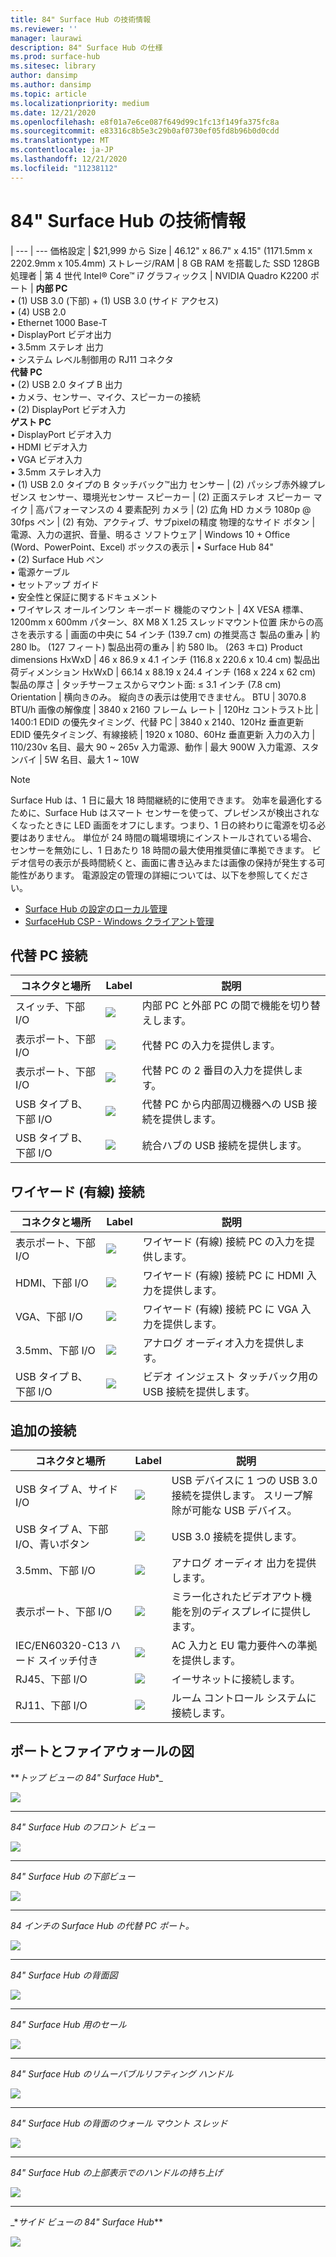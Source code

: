 ```yaml
---
title: 84" Surface Hub の技術情報
ms.reviewer: ''
manager: laurawi
description: 84" Surface Hub の仕様
ms.prod: surface-hub
ms.sitesec: library
author: dansimp
ms.author: dansimp
ms.topic: article
ms.localizationpriority: medium
ms.date: 12/21/2020
ms.openlocfilehash: e8f01a7e6ce087f649d99c1fc13f149fa375fc8a
ms.sourcegitcommit: e83316c8b5e3c29b0af0730ef05fd8b96b0d0cdd
ms.translationtype: MT
ms.contentlocale: ja-JP
ms.lasthandoff: 12/21/2020
ms.locfileid: "11238112"
---
```

# 84" Surface Hub の技術情報

|
--- | ---
価格設定 | $21,999 から 
Size |  46.12" x 86.7" x 4.15" (1171.5mm x 2202.9mm x 105.4mm)
ストレージ/RAM | 8 GB RAM を搭載した SSD 128GB
処理者   | 第 4 世代 Intel® Core™ i7 
グラフィックス |  NVIDIA Quadro K2200 
ポート | **内部 PC**<br>• (1) USB 3.0 (下部) + (1) USB 3.0 (サイド アクセス)<br>• (4) USB 2.0<br>• Ethernet 1000 Base-T<br>• DisplayPort ビデオ出力<br>• 3.5mm ステレオ 出力<br>• システム レベル制御用の RJ11 コネクタ<br>**代替 PC**<br>• (2) USB 2.0 タイプ B 出力<br>• カメラ、センサー、マイク、スピーカーの接続<br>• (2) DisplayPort ビデオ入力<br>**ゲスト PC**<br>• DisplayPort ビデオ入力<br>• HDMI ビデオ入力<br>• VGA ビデオ入力<br>• 3.5mm ステレオ入力<br>• (1) USB 2.0 タイプの B タッチバック™出力
センサー  | (2) パッシブ赤外線プレゼンス センサー、環境光センサー 
スピーカー |  (2) 正面ステレオ スピーカー 
マイク |    高パフォーマンスの 4 要素配列 
カメラ |    (2) 広角 HD カメラ 1080p @ 30fps 
ペン |   (2) 有効、アクティブ、サブpixelの精度 
物理的なサイド ボタン | 電源、入力の選択、音量、明るさ 
ソフトウェア |  Windows 10 + Office (Word、PowerPoint、Excel) 
ボックスの表示 | • Surface Hub 84"<br>• (2) Surface Hub ペン<br>• 電源ケーブル<br>• セットアップ ガイド<br>• 安全性と保証に関するドキュメント<br>• ワイヤレス オールインワン キーボード
機能のマウント   | 4X VESA 標準、1200mm x 600mm パターン、8X M8 X 1.25 スレッドマウント位置
床からの高さを表示する   | 画面の中央に 54 インチ (139.7 cm) の推奨高さ
製品の重み |    約 280 lb。 (127 フィート)
製品出荷の重み  | 約 580 lb。 (263 キロ)
Product dimensions HxWxD |  46 x 86.9 x 4.1 インチ (116.8 x 220.6 x 10.4 cm)
製品出荷ディメンション HxWxD | 66.14 x 88.19 x 24.4 インチ (168 x 224 x 62 cm)
製品の厚さ   | タッチサーフェスからマウント面: ≤ 3.1 インチ (7.8 cm)
Orientation  | 横向きのみ。 縦向きの表示は使用できません。
BTU  | 3070.8 BTU/h
画像の解像度 |  3840 x 2160
フレーム レート |    120Hz
コントラスト比 | 1400:1
EDID の優先タイミング、代替 PC | 3840 x 2140、120Hz 垂直更新
EDID 優先タイミング、有線接続 |  1920 x 1080、60Hz 垂直更新
入力の入力 | 110/230v 名目、最大 90 ~ 265v
入力電源、動作 |    最大 900W
入力電源、スタンバイ    |   5W 名目、最大 1 ~ 10W

> [!NOTE]
> Surface Hub は、1 日に最大 18 時間継続的に使用できます。 効率を最適化するために、Surface Hub はスマート センサーを使って、プレゼンスが検出されなくなったときに LED 画面をオフにします。つまり、1 日の終わりに電源を切る必要はありません。 単位が 24 時間の職場環境にインストールされている場合、センサーを無効にし、1 日あたり 18 時間の最大使用推奨値に準拠できます。 ビデオ信号の表示が長時間続くと、画面に書き込みまたは画像の保持が発生する可能性があります。 電源設定の管理の詳細については、以下を参照してください。
>
> - [Surface Hub の設定のローカル管理](local-management-surface-hub-settings.md)
> - [SurfaceHub CSP - Windows クライアント管理](https://docs.microsoft.com/windows/client-management/mdm/surfacehub-csp)

## 代替 PC 接続 

コネクタと場所 | Label | 説明
--- | --- | ---
スイッチ、下部 I/O | ![](images/switch.png) | 内部 PC と外部 PC の間で機能を切り替えします。
表示ポート、下部 I/O | ![](images/dport.png) | 代替 PC の入力を提供します。
表示ポート、下部 I/O | ![](images/dport.png) | 代替 PC の 2 番目の入力を提供します。
USB タイプ B、下部 I/O | ![](images/usb.png) | 代替 PC から内部周辺機器への USB 接続を提供します。 
USB タイプ B、下部 I/O | ![](images/usb.png) | 統合ハブの USB 接続を提供します。


## ワイヤード (有線) 接続

コネクタと場所 | Label | 説明
--- | --- | ---
表示ポート、下部 I/O | ![](images/dportio.png) | ワイヤード (有線) 接続 PC の入力を提供します。
HDMI、下部 I/O | ![](images/hdmi.png) | ワイヤード (有線) 接続 PC に HDMI 入力を提供します。
VGA、下部 I/O | ![](images/vga.png) | ワイヤード (有線) 接続 PC に VGA 入力を提供します。
3.5mm、下部 I/O | ![](images/35mm.png) | アナログ オーディオ入力を提供します。
USB タイプ B、下部 I/O | ![](images/usb.png) | ビデオ インジェスト タッチバック用の USB 接続を提供します。

## 追加の接続

コネクタと場所 | Label | 説明
--- | --- | ---
USB タイプ A、サイド I/O | ![](images/usb.png) | USB デバイスに 1 つの USB 3.0 接続を提供します。 スリープ解除が可能な USB デバイス。
USB タイプ A、下部 I/O、青いボタン | ![](images/usb.png) | USB 3.0 接続を提供します。
3.5mm、下部 I/O | ![](images/analog.png) | アナログ オーディオ 出力を提供します。
表示ポート、下部 I/O | ![](images/dportout.png) | ミラー化されたビデオアウト機能を別のディスプレイに提供します。
IEC/EN60320-C13 ハード スイッチ付き | ![](images/iec.png) | AC 入力と EU 電力要件への準拠を提供します。
RJ45、下部 I/O | ![](images/rj45.png) | イーサネットに接続します。
RJ11、下部 I/O | ![](images/rj11.png) | ルーム コントロール システムに接続します。







## ポートとファイアウォールの図

**_トップ ビューの 84" Surface Hub_*_

![](images/sh-84-top.png)

---


_*_84" Surface Hub のフロント ビュー_*_

![](images/sh-84-front.png)


---

_*_84" Surface Hub の下部ビュー_*_

![](images/sh-84-bottom.png)


---

_*_84 インチの Surface Hub の代替 PC ポート。_*_

![](images/sh-84-rpc-ports.png)



---

_*_84" Surface Hub の背面図_*_

![](images/sh-84-rear.png)


---

_*_84" Surface Hub 用のセール_*_

![](images/sh-84-clearance.png)

---


_*_84" Surface Hub のリムーバブルリフティング ハンドル_*_

![](images/sh-84-hand.png)


---


_*_84" Surface Hub の背面のウォール マウント スレッド_*_

![](images/sh-84-wall.png)

---
_*_84" Surface Hub の上部表示でのハンドルの持ち上げ_*_

![](images/sh-84-hand-top.png)

---
_*_サイド ビューの 84" Surface Hub_**

![](images/sh-84-side.png)


